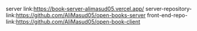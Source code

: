 server link:https://book-server-alimasud05.vercel.app/
server-repository-link:https://github.com/AliMasud05/open-books-server
front-end-repo-link:https://github.com/AliMasud05/open-book-client
